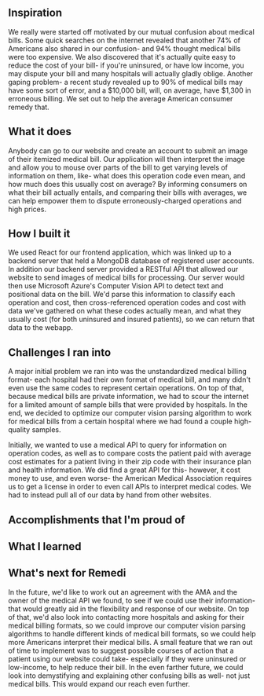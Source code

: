 ## Inspiration
We really were started off motivated by our mutual confusion about medical bills. Some quick searches on the internet revealed that another 74% of Americans also shared in our confusion- and 94% thought medical bills were too expensive. We also discovered that it's actually quite easy to reduce the cost of your bill- if you're uninsured, or have low income, you may dispute your bill and many hospitals will actually gladly oblige. Another gaping problem- a recent study revealed up to 90% of medical bills may have some sort of error, and a $10,000 bill, will, on average, have $1,300 in erroneous billing. We set out to help the average American consumer remedy that.

## What it does
Anybody can go to our website and create an account to submit an image of their itemized medical bill. Our application will then interpret the image and allow you to mouse over parts of the bill to get varying levels of information on them, like- what does this operation code even mean, and how much does this usually cost on average? By informing consumers on what their bill actually entails, and comparing their bills with averages, we can help empower them to dispute erroneously-charged operations and high prices.

## How I built it
We used React for our frontend application, which was linked up to a backend server that held a MongoDB database of registered user accounts. In addition our backend server provided a RESTful API that allowed our website to send images of medical bills for processing. Our server would then use Microsoft Azure's Computer Vision API to detect text and positional data on the bill. We'd parse this information to classify each operation and cost, then cross-referenced operation codes and cost with data we've gathered on what these codes actually mean, and what they usually cost (for both uninsured and insured patients), so we can return that data to the webapp.

## Challenges I ran into
A major initial problem we ran into was the unstandardized medical billing format- each hospital had their own format of medical bill, and many didn't even use the same codes to represent certain operations. On top of that, because medical bills are private information, we had to scour the internet for a limited amount of sample bills that were provided by hospitals. In the end, we decided to optimize our computer vision parsing algorithm to work for medical bills from a certain hospital where we had found a couple high-quality samples.

Initially, we wanted to use a medical API to query for information on operation codes, as well as to compare costs the patient paid with average cost estimates for a patient living in their zip code with their insurance plan and health information. We did find a great API for this- however, it cost money to use, and even worse- the American Medical Association requires us to get a license in order to even call APIs to interpret medical codes. We had to instead pull all of our data by hand from other websites.


## Accomplishments that I'm proud of

## What I learned

## What's next for Remedi
In the future, we'd like to work out an agreement with the AMA and the owner of the medical API we found, to see if we could use their information- that would greatly aid in the flexibility and response of our website. On top of that, we'd also look into contacting more hospitals and asking for their medical billing formats, so we could improve our computer vision parsing algorithms to handle different kinds of medical bill formats, so we could help more Americans interpret their medical bills.
A small feature that we ran out of time to implement was to suggest possible courses of action that a patient using our website could take- especially if they were uninsured or low-income, to help reduce their bill.
In the even farther future, we could look into demystifying and explaining other confusing bills as well- not just medical bills. This would expand our reach even further.
